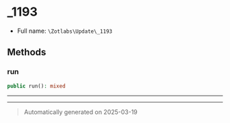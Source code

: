 
# _1193





* Full name: `\Zotlabs\Update\_1193`




## Methods


### run



```php
public run(): mixed
```












***


***
> Automatically generated on 2025-03-19
